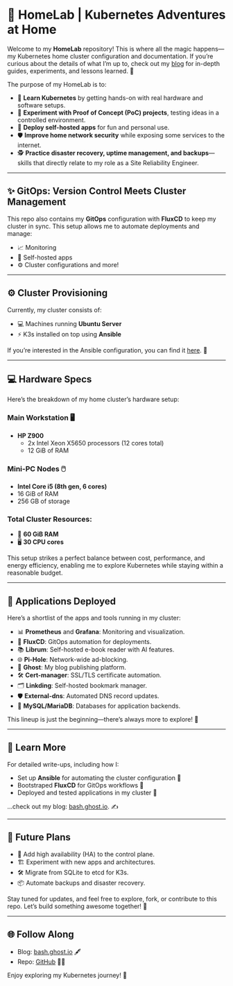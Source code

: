 # 🏡 HomeLab | Kubernetes Adventures at Home

Welcome to my **HomeLab** repository! This is where all the magic happens—my Kubernetes home cluster configuration and documentation. If you’re curious about the details of what I’m up to, check out my [blog](https://bash.ghost.io/) for in-depth guides, experiments, and lessons learned. 🚀

The purpose of my HomeLab is to:
- 🔧 **Learn Kubernetes** by getting hands-on with real hardware and software setups.
- 🧪 **Experiment with Proof of Concept (PoC) projects**, testing ideas in a controlled environment.
- 🎉 **Deploy self-hosted apps** for fun and personal use.
- 🛡️ **Improve home network security** while exposing some services to the internet.
- 🕵️ **Practice disaster recovery, uptime management, and backups**—skills that directly relate to my role as a Site Reliability Engineer.

---

## ✨ GitOps: Version Control Meets Cluster Management
This repo also contains my **GitOps** configuration with **FluxCD** to keep my cluster in sync. This setup allows me to automate deployments and manage:
- 📈 Monitoring
- 🏡 Self-hosted apps
- ⚙️ Cluster configurations and more!

---

## ⚙️ Cluster Provisioning
Currently, my cluster consists of:
- 💻 Machines running **Ubuntu Server**
- ⚡ K3s installed on top using **Ansible**

If you’re interested in the Ansible configuration, you can find it [here](https://github.com/mustybatz/homelab-provisioning). 🚀

---

## 💻 Hardware Specs
Here’s the breakdown of my home cluster’s hardware setup:

### Main Workstation 🖥️
- **HP Z900**
  - 2x Intel Xeon X5650 processors (12 cores total)
  - 12 GiB of RAM

### Mini-PC Nodes 🖱️
- **Intel Core i5 (8th gen, 6 cores)**
- 16 GiB of RAM
- 256 GB of storage

### Total Cluster Resources:
- 🧠 **60 GiB RAM**
- 🖥️ **30 CPU cores**

This setup strikes a perfect balance between cost, performance, and energy efficiency, enabling me to explore Kubernetes while staying within a reasonable budget.

---

## 🚀 Applications Deployed
Here’s a shortlist of the apps and tools running in my cluster:
- 📊 **Prometheus** and **Grafana**: Monitoring and visualization.
- 🔗 **FluxCD**: GitOps automation for deployments.
- 📚 **Librum**: Self-hosted e-book reader with AI features.
- 🌐 **Pi-Hole**: Network-wide ad-blocking.
- 📝 **Ghost**: My blog publishing platform.
- 🛠️ **Cert-manager**: SSL/TLS certificate automation.
- 🗂️ **Linkding**: Self-hosted bookmark manager.
- 🛡️ **External-dns**: Automated DNS record updates.
- 💾 **MySQL/MariaDB**: Databases for application backends.

This lineup is just the beginning—there’s always more to explore! 🔭

---

## 📖 Learn More
For detailed write-ups, including how I:
- Set up **Ansible** for automating the cluster configuration 🤖
- Bootstraped **FluxCD** for GitOps workflows 🔄
- Deployed and tested applications in my cluster 🧪

...check out my blog: [bash.ghost.io](https://bash.ghost.io/). ✍️

---

## 🌈 Future Plans
- 🔄 Add high availability (HA) to the control plane.
- 🏗️ Experiment with new apps and architectures.
- 🛠️ Migrate from SQLite to etcd for K3s.
- 📦 Automate backups and disaster recovery.

Stay tuned for updates, and feel free to explore, fork, or contribute to this repo. Let’s build something awesome together! 🤝

---

## 🌐 Follow Along
- Blog: [bash.ghost.io](https://bash.ghost.io/) 🖋️
- Repo: [GitHub](https://github.com/mustybatz/homelab) 🧑‍💻

Enjoy exploring my Kubernetes journey! 🚢
